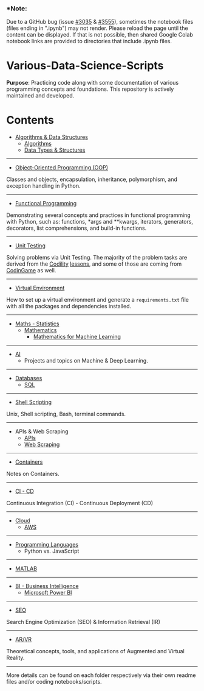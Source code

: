 ### *Note:
Due to a GitHub bug (issue [#3035](https://github.com/jupyter/notebook/issues/3035) & [#3555](https://github.com/jupyter/notebook/issues/3555)), sometimes the notebook files (files ending in ".ipynb") may not render. Please reload the page until the content can be displayed. If that is not possible, then shared Google Colab notebook links are provided to directories that include .ipynb files.

# Various-Data-Science-Scripts

**Purpose**: Practicing code along with some documentation of various programming concepts and foundations. This repository is actively maintained and developed.

Contents
=======================

* [Algorithms & Data Structures](https://github.com/dimi-fn/Various-Data-Science-Scripts/tree/main/Algorithms%20%26%20Data%20Structures)
    * [Algorithms](https://github.com/dimi-fn/Various-Data-Science-Scripts/tree/main/Algorithms%20%26%20Data%20Structures/Algorithms)
    * [Data Types & Structures](https://github.com/dimi-fn/Various-Data-Science-Scripts/tree/main/Algorithms%20%26%20Data%20Structures/Data_Types_%26_Structures)

-----

* [Object-Oriented Programming (OOP)](https://github.com/dimi-fn/Various-Data-Science-Scripts/tree/main/OOP)

Classes and objects, encapsulation, inheritance, polymorphism, and exception handling in Python.

---

* [Functional Programming](https://github.com/dimi-fn/Various-Data-Science-Scripts/tree/main/Functional%20Programming)

Demonstrating several concepts and practices in functional programming with Python, such as: functions, *args and **kwargs, iterators, generators, decorators, list comprehensions, and build-in functions.

-----

* [Unit Testing](https://github.com/dimi-fn/Various-Data-Science-Scripts/tree/main/Unit%20Testing)

Solving problems via Unit Testing. The majority of the problem tasks are derived from the [Codility](https://www.codility.com/) [lessons](https://app.codility.com/programmers/lessons/1-iterations/), and some of those are coming from [CodinGame](https://www.codingame.com/) as well.

-----

* [Virtual Environment](https://github.com/dimi-fn/Various-Data-Science-Scripts/tree/main/Virtual%20Env)

How to set up a virtual environment and generate a `requirements.txt` file with all the packages and dependencies installed.

-----

* [Maths - Statistics](https://github.com/dimi-fn/Various-Data-Science-Scripts/tree/main/Maths%20-%20Statistics#mathematics--statistics)
    * [Mathematics](https://github.com/dimi-fn/Various-Data-Science-Scripts/tree/main/Maths%20-%20Statistics#mathematics)
        * [Mathematics for Machine Learning](https://github.com/dimi-fn/Various-Data-Science-Scripts/tree/main/Maths%20-%20Statistics/Mathematics_for_ML)

-----

* [AI](https://github.com/dimi-fn/Various-Data-Science-Scripts/tree/main/AI)
    * Projects and topics on Machine & Deep Learning.

------

* [Databases](https://github.com/dimi-fn/Various-Data-Science-Scripts/tree/main/Databases)
    * [SQL](https://github.com/dimi-fn/Various-Data-Science-Scripts/tree/main/Databases#sql)

-----

* [Shell Scripting](https://github.com/dimi-fn/Various-Data-Science-Scripts/tree/main/Shell%20Scripting)

Unix, Shell scripting, Bash, terminal commands.

------

* APIs & Web Scraping
    * [APIs](https://github.com/dimi-fn/Various-Data-Science-Scripts/tree/main/APIs%20%26%20Web%20Scraping#apis)
    * [Web Scraping](https://github.com/dimi-fn/Various-Data-Science-Scripts/tree/main/APIs%20%26%20Web%20Scraping#web-scraping)

------

* [Containers](https://github.com/dimi-fn/Various-Data-Science-Scripts/tree/main/Containers)

Notes on Containers.

------

* [CI - CD](https://github.com/dimi-fn/Various-Data-Science-Scripts/tree/main/CI%20-%20CD)

Continuous Integration (CI) - Continuous Deployment (CD)

------

* [Cloud](https://github.com/dimi-fn/Various-Data-Science-Scripts/tree/main/Cloud)
    * [AWS](https://github.com/dimi-fn/Various-Data-Science-Scripts/tree/main/Cloud#aws)

-------

* [Programming Languages](https://github.com/dimi-fn/Various-Data-Science-Scripts/tree/main/Progr.%20Lang)
    * Python vs. JavaScript

------

* [MATLAB](https://github.com/dimi-fn/Various-Data-Science-Scripts/tree/main/MATLAB)

------

* [BI - Business Intelligence](https://github.com/dimi-fn/Various-Data-Science-Scripts/tree/main/BI%20-%20Business%20Intelligence)
    * [Microsoft Power BI](https://github.com/dimi-fn/Various-Data-Science-Scripts/tree/main/BI%20-%20Business%20Intelligence#microsoft-power-bi)
    
------

* [SEO](https://github.com/dimi-fn/Various-Data-Science-Scripts/tree/main/SEO)

Search Engine Optimization (SEO) & Information Retrieval (IR)

-----

* [AR/VR](https://github.com/dimi-fn/Various-Data-Science-Scripts/tree/main/AR%20%26%20VR#augmented-reality-ar--virtual-reality-vr)

Theoretical concepts, tools, and applications of Augmented and Virtual Reality.

-----
More details can be found on each folder respectively via their own readme files and/or coding notebooks/scripts.